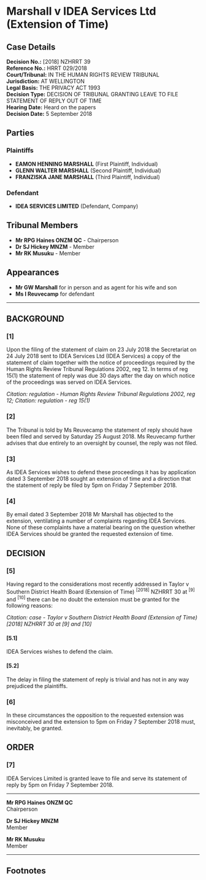 # Marshall v IDEA Services Ltd (Extension of Time)

## Case Details

**Decision No.:** [2018] NZHRRT 39  
**Reference No.:** HRRT 029/2018  
**Court/Tribunal:** IN THE HUMAN RIGHTS REVIEW TRIBUNAL  
**Jurisdiction:** AT WELLINGTON  
**Legal Basis:** THE PRIVACY ACT 1993  
**Decision Type:** DECISION OF TRIBUNAL GRANTING LEAVE TO FILE STATEMENT OF REPLY OUT OF TIME  
**Hearing Date:** Heard on the papers  
**Decision Date:** 5 September 2018  

## Parties

### Plaintiffs
- **EAMON HENNING MARSHALL** (First Plaintiff, Individual)
- **GLENN WALTER MARSHALL** (Second Plaintiff, Individual)
- **FRANZISKA JANE MARSHALL** (Third Plaintiff, Individual)

### Defendant
- **IDEA SERVICES LIMITED** (Defendant, Company)

## Tribunal Members
- **Mr RPG Haines ONZM QC** - Chairperson
- **Dr SJ Hickey MNZM** - Member
- **Mr RK Musuku** - Member

## Appearances
- **Mr GW Marshall** for in person and as agent for his wife and son
- **Ms I Reuvecamp** for defendant

---

## BACKGROUND

### [1]
Upon the filing of the statement of claim on 23 July 2018 the Secretariat on 24 July 2018 sent to IDEA Services Ltd (IDEA Services) a copy of the statement of claim together with the notice of proceedings required by the Human Rights Review Tribunal Regulations 2002, reg 12. In terms of reg 15(1) the statement of reply was due 30 days after the day on which notice of the proceedings was served on IDEA Services.

*Citation: regulation - Human Rights Review Tribunal Regulations 2002, reg 12; Citation: regulation - reg 15(1)*

### [2]
The Tribunal is told by Ms Reuvecamp the statement of reply should have been filed and served by Saturday 25 August 2018. Ms Reuvecamp further advises that due entirely to an oversight by counsel, the reply was not filed.

### [3]
As IDEA Services wishes to defend these proceedings it has by application dated 3 September 2018 sought an extension of time and a direction that the statement of reply be filed by 5pm on Friday 7 September 2018.

### [4]
By email dated 3 September 2018 Mr Marshall has objected to the extension, ventilating a number of complaints regarding IDEA Services. None of these complaints have a material bearing on the question whether IDEA Services should be granted the requested extension of time.

## DECISION

### [5]
Having regard to the considerations most recently addressed in Taylor v Southern District Health Board (Extension of Time) <sup>[2018]</sup> NZHRRT 30 at <sup>[9]</sup> and <sup>[10]</sup> there can be no doubt the extension must be granted for the following reasons:

*Citation: case - Taylor v Southern District Health Board (Extension of Time) [2018] NZHRRT 30 at [9] and [10]*

#### [5.1]
IDEA Services wishes to defend the claim.

#### [5.2]
The delay in filing the statement of reply is trivial and has not in any way prejudiced the plaintiffs.

### [6]
In these circumstances the opposition to the requested extension was misconceived and the extension to 5pm on Friday 7 September 2018 must, inevitably, be granted.

## ORDER

### [7]
IDEA Services Limited is granted leave to file and serve its statement of reply by 5pm on Friday 7 September 2018.

---

**Mr RPG Haines ONZM QC**  
Chairperson

**Dr SJ Hickey MNZM**  
Member

**Mr RK Musuku**  
Member

---

## Footnotes

[^1]: [This decision is to be cited as: Marshall v IDEA Services Ltd (Extension of Time) [2018] NZHRRT 39]

